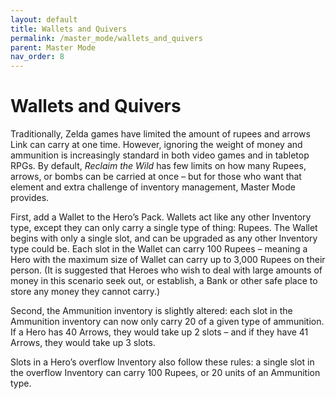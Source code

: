 ```yaml
---
layout: default
title: Wallets and Quivers
permalink: /master_mode/wallets_and_quivers
parent: Master Mode
nav_order: 8
---
```


# Wallets and Quivers

Traditionally, Zelda games have limited the amount of rupees and arrows Link can carry at one time. However, ignoring the weight of money and ammunition is increasingly standard in both video games and in tabletop RPGs. By default, *Reclaim the Wild* has few limits on how many Rupees, arrows, or bombs can be carried at once – but for those who want that element and extra challenge of inventory management, Master Mode provides.

First, add a Wallet to the Hero’s Pack. Wallets act like any other Inventory type, except they can only carry a single type of thing: Rupees. The Wallet begins with only a single slot, and can be upgraded as any other Inventory type could be. Each slot in the Wallet can carry 100 Rupees – meaning a Hero with the maximum size of Wallet can carry up to 3,000 Rupees on their person. (It is suggested that Heroes who wish to deal with large amounts of money in this scenario seek out, or establish, a Bank or other safe place to store any money they cannot carry.)

Second, the Ammunition inventory is slightly altered: each slot in the Ammunition inventory can now only carry 20 of a given type of ammunition. If a Hero has 40 Arrows, they would take up 2 slots – and if they have 41 Arrows, they would take up 3 slots.

Slots in a Hero’s overflow Inventory also follow these rules: a single slot in the overflow Inventory can carry 100 Rupees, or 20 units of an Ammunition type.